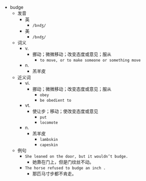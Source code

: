 - budge
  - 发音
    - 英
      - `/bʌdʒ/`
    - 美
      - `/bʌdʒ/`
  - 词义
    - v.
      - 挪动；微微移动；改变态度或意见；服从
        - `to move, or to make someone or something move`
    - n.
      - 羔羊皮
  - 近义词
    - vi.
      - 挪动；微微移动；改变态度或意见；服从
        - `obey`
        - `be obedient to`
    - vt.
      - 使让步；移动；使改变态度或意见
        - `put`
        - `locomote`
    - n.
      - 羔羊皮
        - `lambskin`
        - `capeskin`
  - 例句
    - `She leaned on the door, but it wouldn’t budge.`
      - 她靠在门上，但是门纹丝不动。
    - `The horse refused to budge an inch .`
      - 那匹马寸步都不肯走。

